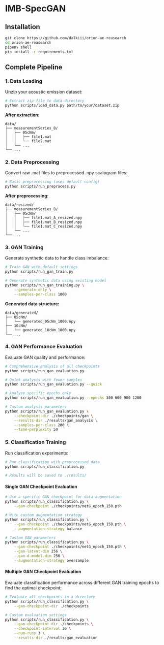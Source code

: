 # IMB-SpecGAN

## Installation

```bash
git clone https://github.com/dalkiii/orion-ae-reasearch
cd orion-ae-reasearch
pipenv shell
pip install -r requirements.txt
```

## Complete Pipeline

### 1. Data Loading

Unzip your acoustic emission dataset:

```bash
# Extract zip file to data directory
python scripts/load_data.py path/to/your/dataset.zip
```

**After extraction:**
```
data/
├── measurementSeries_B/
│   ├── 05cNm/
│   │   ├── file1.mat
│   │   └── file2.mat
│   └── ...
└── ...
```

### 2. Data Preprocessing

Convert raw .mat files to preprocessed .npy scalogram files:

```bash
# Basic preprocessing (uses default config)
python scripts/run_preprocess.py
```

**After preprocessing:**
```
data/resized/
├── measurementSeries_B/
│   ├── 05cNm/
│   │   ├── file1.mat_A_resized.npy
│   │   ├── file1.mat_B_resized.npy
│   │   └── file1.mat_C_resized.npy
│   └── ...
└── ...
```

### 3. GAN Training

Generate synthetic data to handle class imbalance:

```bash
# Train GAN with default settings
python scripts/run_gan_train.py

# Generate synthetic data using existing model
python scripts/run_gan_training.py \
    --generate-only \
    --samples-per-class 1000
```

**Generated data structure:**
```
data/generated/
├── 05cNm/
│   └── generated_05cNm_1000.npy
├── 10cNm/
│   └── generated_10cNm_1000.npy
└── ...
```

### 4. GAN Performance Evaluation

Evaluate GAN quality and performance:

```bash
# Comprehensive analysis of all checkpoints
python scripts/run_gan_evaluation.py

# Quick analysis with fewer samples
python scripts/run_gan_evaluation.py --quick

# Analyze specific epochs only
python scripts/run_gan_evaluation.py --epochs 300 600 900 1200

# Custom analysis parameters
python scripts/run_gan_evaluation.py \
    --checkpoint-dir ./checkpoints/gan \
    --results-dir ./results/gan_analysis \
    --samples-per-class 200 \
    --tsne-perplexity 50
```

### 5. Classification Training

Run classification experiments:

```bash
# Run classification with preprocessed data
python scripts/run_classification.py

# Results will be saved to ./results/
```

#### Single GAN Checkpoint Evaluation

```bash
# Use a specific GAN checkpoint for data augmentation
python scripts/run_classification.py \
    --gan-checkpoint ./checkpoints/netG_epoch_150.pth

# With custom augmentation strategy
python scripts/run_classification.py \
    --gan-checkpoint ./checkpoints/netG_epoch_150.pth \
    --augmentation-strategy balance

# Custom GAN parameters
python scripts/run_classification.py \
    --gan-checkpoint ./checkpoints/netG_epoch_150.pth \
    --gan-latent-dim 256 \
    --gan-d-model-dim 256 \
    --augmentation-strategy oversample
```

#### Multiple GAN Checkpoint Evaluation

Evaluate classification performance across different GAN training epochs to find the optimal checkpoint:

```bash
# Evaluate all checkpoints in a directory
python scripts/run_classification.py \
    --gan-checkpoint-dir ./checkpoints

# Custom evaluation settings
python scripts/run_classification.py \
    --gan-checkpoint-dir ./checkpoints \
    --checkpoint-interval 30 \
    --num-runs 3 \
    --results-dir ./results/gan_evaluation
```

